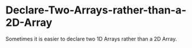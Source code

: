# Declare-Two-Arrays-rather-than-a-2D-Array

Sometimes it is easier to declare two 1D Arrays rather than a 2D Array.
